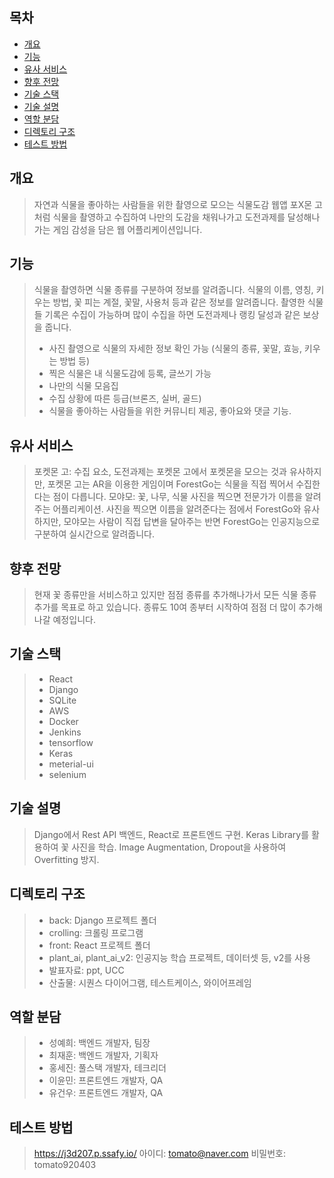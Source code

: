 ## 목차
- [개요](#개요)
- [기능](#기능)
- [유사 서비스](#유사-서비스) 
- [향후 전망](#향후-전망)
- [기술 스택](#기술-스택)
- [기술 설명](#기술-설명)
- [역할 분담](#역할-분담)
- [디렉토리 구조](#디렉토리-구조)
- [테스트 방법](#테스트-방법)

## 개요
> 자연과 식물을 좋아하는 사람들을 위한 촬영으로 모으는 식물도감 웹앱
> 포X몬 고처럼 식물을 촬영하고 수집하여 나만의 도감을 채워나가고 도전과제를 달성해나가는 게임 감성을 담은 웹 어플리케이션입니다.

## 기능
> 식물을 촬영하면 식물 종류를 구분하여 정보를 알려줍니다.
> 식물의 이름, 영칭, 키우는 방법, 꽃 피는 계절, 꽃말, 사용처 등과 같은 정보를 알려줍니다.
> 촬영한 식물들 기록은 수집이 가능하며 많이 수집을 하면 도전과제나 랭킹 달성과 같은 보상을 줍니다.
> - 사진 촬영으로 식물의 자세한 정보 확인 가능 (식물의 종류, 꽃말, 효능, 키우는 방법 등)
> - 찍은 식물은 내 식물도감에 등록, 글쓰기 가능
> - 나만의 식물 모음집
> - 수집 상황에 따른 등급(브론즈, 실버, 골드)
> - 식물을 좋아하는 사람들을 위한 커뮤니티 제공, 좋아요와 댓글 기능.

## 유사 서비스
> 포켓몬 고: 수집 요소, 도전과제는 포켓몬 고에서 포켓몬을 모으는 것과 유사하지만, 포켓몬 고는 AR을 이용한 게임이며 ForestGo는 식물을 직접 찍어서 수집한다는 점이 다릅니다.
> 모야모: 꽃, 나무, 식물 사진을 찍으면 전문가가 이름을 알려주는 어플리케이션. 사진을 찍으면 이름을 알려준다는 점에서 ForestGo와 유사하지만, 모야모는 사람이 직접 답변을 달아주는 반면 ForestGo는 인공지능으로 구분하여 실시간으로 알려줍니다.

## 향후 전망
> 현재 꽃 종류만을 서비스하고 있지만 점점 종류를 추가해나가서 모든 식물 종류 추가를 목표로 하고 있습니다.
> 종류도 10여 종부터 시작하여 점점 더 많이 추가해나갈 예정입니다.

## 기술 스택
> - React
> - Django
> - SQLite
> - AWS
> - Docker
> - Jenkins
> - tensorflow
> - Keras
> - meterial-ui
> - selenium

## 기술 설명
> Django에서 Rest API 백엔드, React로 프론트엔드 구현.
> Keras Library를 활용하여 꽃 사진을 학습.
> Image Augmentation, Dropout을 사용하여 Overfitting 방지.

## 디렉토리 구조
> - back: Django 프로젝트 폴더
> - crolling: 크롤링 프로그램
> - front: React 프로젝트 폴더
> - plant_ai, plant_ai_v2: 인공지능 학습 프로젝트, 데이터셋 등, v2를 사용
> - 발표자료: ppt, UCC
> - 산출물: 시퀀스 다이어그램, 테스트케이스, 와이어프레임

## 역할 분담
> - 성예희: 백엔드 개발자, 팀장
> - 최재훈: 백엔드 개발자, 기획자
> - 홍세진: 풀스택 개발자, 테크리더
> - 이윤민: 프론트엔드 개발자, QA
> - 유건우: 프론트엔드 개발자, QA

## 테스트 방법
> https://j3d207.p.ssafy.io/
> 아이디: tomato@naver.com
> 비밀번호: tomato920403


